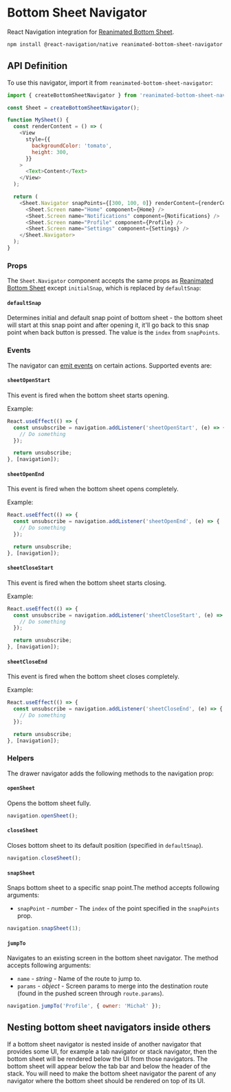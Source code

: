 # Bottom Sheet Navigator

React Navigation integration for [Reanimated Bottom Sheet](https://github.com/osdnk/react-native-reanimated-bottom-sheet).

```sh
npm install @react-navigation/native reanimated-bottom-sheet-navigator reanimated-bottom-sheet
```

## API Definition

To use this navigator, import it from `reanimated-bottom-sheet-navigator`:

```js
import { createBottomSheetNavigator } from 'reanimated-bottom-sheet-navigator';

const Sheet = createBottomSheetNavigator();

function MySheet() {
  const renderContent = () => (
    <View
      style={{
        backgroundColor: 'tomato',
        height: 300,
      }}
    >
      <Text>Content</Text>
    </View>
  );

  return (
    <Sheet.Navigator snapPoints={[300, 100, 0]} renderContent={renderContent}>
      <Sheet.Screen name="Home" component={Home} />
      <Sheet.Screen name="Notifications" component={Notifications} />
      <Sheet.Screen name="Profile" component={Profile} />
      <Sheet.Screen name="Settings" component={Settings} />
    </Sheet.Navigator>
  );
}
```

### Props

The `Sheet.Navigator` component accepts the same props as [Reanimated Bottom Sheet](https://github.com/osdnk/react-native-reanimated-bottom-sheet) except `initialSnap`, which is replaced by `defaultSnap`:

#### `defaultSnap`

Determines initial and default snap point of bottom sheet - the bottom sheet will start at this snap point and after opening it, it'll go back to this snap point when back button is pressed. The value is the `index` from `snapPoints`.

### Events

The navigator can [emit events](https://reactnavigation.org/docs/navigation-events) on certain actions. Supported events are:

#### `sheetOpenStart`

This event is fired when the bottom sheet starts opening.

Example:

```js
React.useEffect(() => {
  const unsubscribe = navigation.addListener('sheetOpenStart', (e) => {
    // Do something
  });

  return unsubscribe;
}, [navigation]);
```

#### `sheetOpenEnd`

This event is fired when the bottom sheet opens completely.

Example:

```js
React.useEffect(() => {
  const unsubscribe = navigation.addListener('sheetOpenEnd', (e) => {
    // Do something
  });

  return unsubscribe;
}, [navigation]);
```

#### `sheetCloseStart`

This event is fired when the bottom sheet starts closing.

Example:

```js
React.useEffect(() => {
  const unsubscribe = navigation.addListener('sheetCloseStart', (e) => {
    // Do something
  });

  return unsubscribe;
}, [navigation]);
```

#### `sheetCloseEnd`

This event is fired when the bottom sheet closes completely.

Example:

```js
React.useEffect(() => {
  const unsubscribe = navigation.addListener('sheetCloseEnd', (e) => {
    // Do something
  });

  return unsubscribe;
}, [navigation]);
```

### Helpers

The drawer navigator adds the following methods to the navigation prop:

#### `openSheet`

Opens the bottom sheet fully.

```js
navigation.openSheet();
```

#### `closeSheet`

Closes bottom sheet to its default position (specified in `defaultSnap`).

```js
navigation.closeSheet();
```

#### `snapSheet`

Snaps bottom sheet to a specific snap point.The method accepts following arguments:

- `snapPoint` - _number_ - The `index` of the point specified in the `snapPoints` prop.

```js
navigation.snapSheet(1);
```

#### `jumpTo`

Navigates to an existing screen in the bottom sheet navigator. The method accepts following arguments:

- `name` - _string_ - Name of the route to jump to.
- `params` - _object_ - Screen params to merge into the destination route (found in the pushed screen through `route.params`).

```js
navigation.jumpTo('Profile', { owner: 'Michał' });
```

## Nesting bottom sheet navigators inside others

If a bottom sheet navigator is nested inside of another navigator that provides some UI, for example a tab navigator or stack navigator, then the bottom sheet will be rendered below the UI from those navigators. The bottom sheet will appear below the tab bar and below the header of the stack. You will need to make the bottom sheet navigator the parent of any navigator where the bottom sheet should be rendered on top of its UI.
